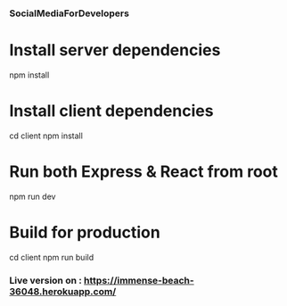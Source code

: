 ### SocialMediaForDevelopers

# Install server dependencies
npm install

# Install client dependencies
cd client
npm install

# Run both Express & React from root
npm run dev

# Build for production
cd client
npm run build

### Live version on : https://immense-beach-36048.herokuapp.com/
